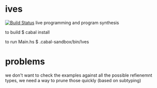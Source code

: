 # ives
[![Build Status](https://travis-ci.org/santolucito/ives.svg?branch=master)](http://travis-ci.org/santolucito/ives)
live programming and program synthesis

to build
$ cabal install

to run Main.hs
$ .cabal-sandbox/bin/Ives

# problems
we don't want to check the examples against all the possible refienemnt types, we need a way to prune those quickly (based on subtyping)
